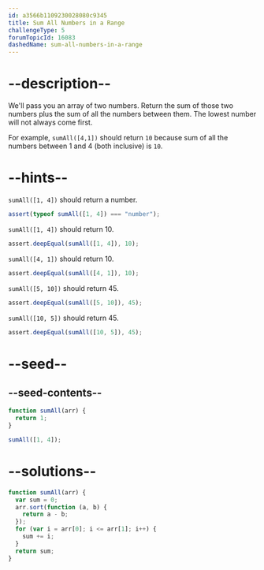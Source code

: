 ```yaml
---
id: a3566b1109230028080c9345
title: Sum All Numbers in a Range
challengeType: 5
forumTopicId: 16083
dashedName: sum-all-numbers-in-a-range
---
```


# --description--

We'll pass you an array of two numbers. Return the sum of those two numbers plus the sum of all the numbers between them. The lowest number will not always come first.

For example, `sumAll([4,1])` should return `10` because sum of all the numbers between 1 and 4 (both inclusive) is `10`.

# --hints--

`sumAll([1, 4])` should return a number.

```js
assert(typeof sumAll([1, 4]) === "number");
```

`sumAll([1, 4])` should return 10.

```js
assert.deepEqual(sumAll([1, 4]), 10);
```

`sumAll([4, 1])` should return 10.

```js
assert.deepEqual(sumAll([4, 1]), 10);
```

`sumAll([5, 10])` should return 45.

```js
assert.deepEqual(sumAll([5, 10]), 45);
```

`sumAll([10, 5])` should return 45.

```js
assert.deepEqual(sumAll([10, 5]), 45);
```

# --seed--

## --seed-contents--

```js
function sumAll(arr) {
  return 1;
}

sumAll([1, 4]);
```

# --solutions--

```js
function sumAll(arr) {
  var sum = 0;
  arr.sort(function (a, b) {
    return a - b;
  });
  for (var i = arr[0]; i <= arr[1]; i++) {
    sum += i;
  }
  return sum;
}
```

